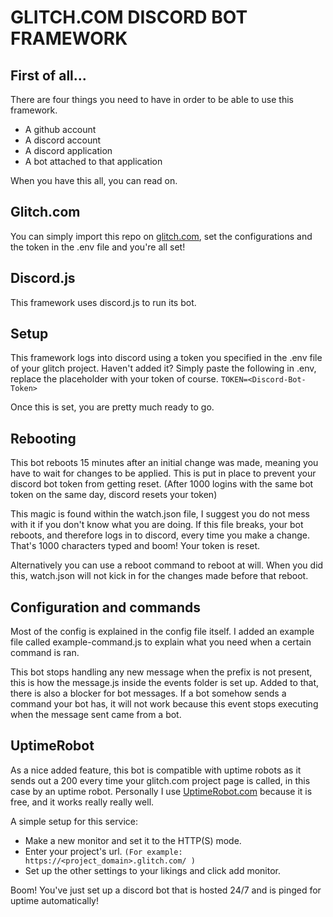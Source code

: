 # GLITCH.COM DISCORD BOT FRAMEWORK

## First of all...
There are four things you need to have in order to be able to use this framework.
* A github account
* A discord account
* A discord application
* A bot attached to that application

When you have this all, you can read on.

## Glitch.com
You can simply import this repo on [glitch.com](https://glitch.com/), set the configurations and the token in the .env file and you're all set!

## Discord.js
This framework uses discord.js to run its bot.

## Setup
This framework logs into discord using a token you specified in the .env file of your glitch project.
Haven't added it? Simply paste the following in .env, replace the placeholder with your token of course.
`TOKEN=<Discord-Bot-Token>`

Once this is set, you are pretty much ready to go.

## Rebooting
This bot reboots 15 minutes after an initial change was made, meaning you have to wait for changes to be applied. This is put in place to prevent your discord bot token from getting reset. (After 1000 logins with the same bot token on the same day, discord resets your token)

This magic is found within the watch.json file, I suggest you do not mess with it if you don't know what you are doing. If this file breaks, your bot reboots, and therefore logs in to discord, every time you make a change. That's 1000 characters typed and boom! Your token is reset.

Alternatively you can use a reboot command to reboot at will. When you did this, watch.json will not kick in for the changes made before that reboot.

## Configuration and commands
Most of the config is explained in the config file itself. I added an example file called example-command.js to explain what you need when a certain command is ran.

This bot stops handling any new message when the prefix is not present, this is how the message.js inside the events folder is set up. Added to that, there is also a blocker for bot messages. If a bot somehow sends a command your bot has, it will not work because this event stops executing when the message sent came from a bot.

## UptimeRobot
As a nice added feature, this bot is compatible with uptime robots as it sends out a 200 every time your glitch.com project page is called, in this case by an uptime robot. Personally I use [UptimeRobot.com](https://uptimerobot.com/) because it is free, and it works really really well.

A simple setup for this service:
* Make a new monitor and set it to the HTTP(S) mode.
* Enter your project's url. `(For example: https://<project_domain>.glitch.com/ )`
* Set up the other settings to your likings and click add monitor.

Boom! You've just set up a discord bot that is hosted 24/7 and is pinged for uptime automatically!
